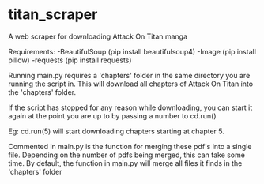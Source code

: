 # titan_scraper
A web scraper for downloading Attack On Titan manga

Requirements:
    -BeautifulSoup (pip install beautifulsoup4)
    -Image (pip install pillow)
    -requests (pip install requests)

Running main.py requires a 'chapters' folder in the same directory you are running the script in.
This will download all chapters of Attack On Titan into the 'chapters' folder.

If the script has stopped for any reason while downloading, you can start it again at the point you are up to by passing a number to cd.run()

Eg: cd.run(5) will start downloading chapters starting at chapter 5.

Commented in main.py is the function for merging these pdf's into a single file. Depending on the number of pdfs being merged, this can take some time.
By default, the function in main.py will merge all files it finds in the 'chapters' folder
